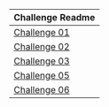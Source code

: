 

Challenge Readme                                                                  |
--------------------------------------------------------------------------------- |
[Challenge 01](challenge01/README.md)                                   |
[Challenge 02](challenge02/README.md)                                                      |                 
[Challenge 03](challenge03/README.md)                                                      |                 
[Challenge 05](challenge05/README.md)                                                      |                 
[Challenge 06](challenge06/README.md)                                                      |                 
